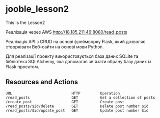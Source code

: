 # jooble_lesson2
This is the Lesson2

Реалізація через AWS http://18.185.211.46:8080/read_posts

Реалізація API з CRUD на основі фреймворку Flask, який дозволяє створювати Веб-сайти на основі мови Python.

Для реалізації проекту використовується база даних SQLite та бібліотека SQLAlchemy, яка допомагає зв'язати обрану базу даних із Flask проектом.


## Resources and Actions

    URL                           HTTP         Operation
    /read_posts                   GET          Get a collection of posts
    /create_post                  GET          Create post
    /read_posts/$id/delete        GET          Delete post number $id
    /read_posts/$id/update_post   GET          Update post number $id
